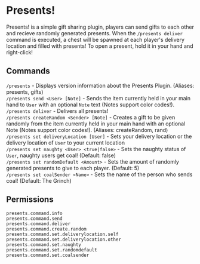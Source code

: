 # Presents! 
Presents! is a simple gift sharing plugin, players can send gifts to each other and recieve randomly generated presents. 
When the `/presents deliver` command is executed, a chest will be spawned at each player's delivery location and filled with presents! To open a present, hold it in your hand and right-click!
 
## Commands

`/presents` - Displays version information about the Presents Plugin. (Aliases: presents, gifts)  
`/presents send <User> [Note]` - Sends the item currently held in your main hand to `User` with an optional `Note` text (Notes support color codes!).  
`/presents deliver` - Delivers all presents!  
`/presents createRandom <Sender> [Note]` - Creates a gift to be given randomly from the item currently held in your main hand with an optional Note (Notes support color codes!). (Aliases: createRandom, rand)   
`/presents set deliveryLocation [User]` - Sets your delivery location or the delivery location of `User` to your current location  
`/presents set naughty <User> <true|false>` - Sets the naughty status of `User`, naughty users get coal! (Default: false)  
`/presents set randomDefault <Amount>` - Sets the amount of randomly generated presents to give to each player. (Default: 5)  
`/presents set coalSender <Name>` - Sets the name of the person who sends coal! (Default: The Grinch)  
    
## Permissions  
`presents.command.info`  
`presents.command.send`  
`presents.command.deliver`  
`presents.command.create.random`  
`presents.command.set.deliverylocation.self`  
`presents.command.set.deliverylocation.other`  
`presents.command.set.naughty`  
`presents.command.set.randomdefault`  
`presents.command.set.coalsender`  
